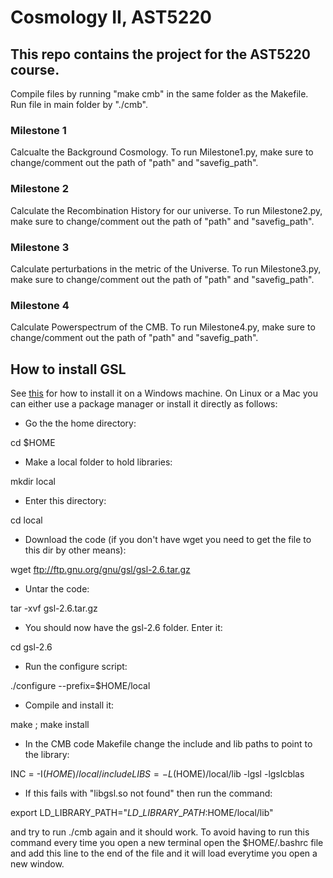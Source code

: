# Cosmology II, AST5220
## This repo contains the project for the AST5220 course. 

Compile files by running "make cmb" in the same folder as the Makefile. 
Run file in main folder by "./cmb".

### Milestone 1 
Calcualte the Background Cosmology.
To run Milestone1.py, make sure to change/comment out the path of "path" and "savefig_path".

### Milestone 2
Calculate the Recombination History for our universe. 
To run Milestone2.py, make sure to change/comment out the path of "path" and "savefig_path".

### Milestone 3
Calculate perturbations in the metric of the Universe.
To run Milestone3.py, make sure to change/comment out the path of "path" and "savefig_path".

### Milestone 4
Calculate Powerspectrum of the CMB.
To run Milestone4.py, make sure to change/comment out the path of "path" and "savefig_path".


## How to install GSL

See [this](https://solarianprogrammer.com/) for how to install it on a Windows machine. On Linux or a Mac you can either use a package manager or install it directly as follows:

- Go the the home directory:

cd $HOME

- Make a local folder to hold libraries:

mkdir local

- Enter this directory:

cd local

- Download the code (if you don't have wget you need to get the file to this dir by other means):

wget ftp://ftp.gnu.org/gnu/gsl/gsl-2.6.tar.gz

- Untar the code:

tar -xvf gsl-2.6.tar.gz

- You should now have the gsl-2.6 folder. Enter it:

cd gsl-2.6

- Run the configure script:

./configure --prefix=$HOME/local

- Compile and install it:

make ; make install

- In the CMB code Makefile change the include and lib paths to point to the library:

INC  = -I$(HOME)/local/include
LIBS = -L$(HOME)/local/lib -lgsl -lgslcblas

- If this fails with "libgsl.so not found" then run the command:

export LD\_LIBRARY\_PATH="$LD\_LIBRARY\_PATH:$HOME/local/lib"

and try to run ./cmb again and it should work. To avoid having
to run this command every time you open a new terminal open
the $HOME/.bashrc file and add this line to the end of the file
and it will load everytime you open a new window.
